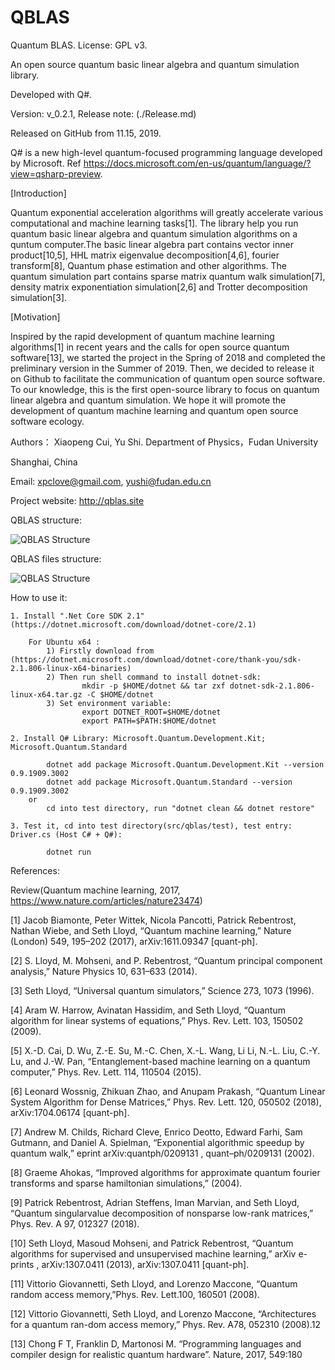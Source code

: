 # QBLAS
Quantum BLAS.   License: GPL v3.

An open source quantum basic linear algebra and quantum simulation library.

Developed with Q#.

Version: v_0.2.1,      Release note: (./Release.md)

Released on GitHub from 11.15, 2019.


Q# is a new high-level quantum-focused programming language developed by Microsoft. Ref https://docs.microsoft.com/en-us/quantum/language/?view=qsharp-preview.

[Introduction]

Quantum exponential acceleration algorithms will greatly accelerate various computational and machine learning tasks[1].
The library help you run quantum basic linear algebra and quantum simulation algorithms on a quntum computer.The basic linear algebra part contains vector inner product[10,5], HHL matrix eigenvalue decomposition[4,6], fourier transform[8], Quantum phase estimation and other algorithms.
The quantum simulation part contains sparse matrix quantum walk simulation[7], density matrix exponentiation simulation[2,6] and Trotter decomposition simulation[3].

[Motivation]

Inspired by the rapid development of quantum machine learning algorithms[1] in recent years and the calls for open source quantum software[13], we started the project in the Spring of 2018 and completed the preliminary version in the Summer of 2019.
Then, we decided to release it on Github to facilitate the communication of quantum open source software.
To our knowledge, this is the first open-source library to focus on quantum linear algebra and quantum simulation.
We hope it will promote the development of quantum machine learning and quantum open source software ecology.

Authors：
Xiaopeng Cui, Yu Shi. Department of Physics，Fudan University

Shanghai, China

Email: xpclove@gmail.com, yushi@fudan.edu.cn

Project website: http://qblas.site

QBLAS structure:

![QBLAS Structure](https://github.com/xpclove/qblas/blob/master/doc/fig/qblas_structure.jpg)

QBLAS files structure:

![QBLAS Structure](https://github.com/xpclove/qblas/blob/master/doc/fig/qblas_file_structure.jpg)

How to use it:

    1. Install ".Net Core SDK 2.1" (https://dotnet.microsoft.com/download/dotnet-core/2.1)

        For Ubuntu x64 : 
            1) Firstly download from (https://dotnet.microsoft.com/download/dotnet-core/thank-you/sdk-2.1.806-linux-x64-binaries)
            2) Then run shell command to install dotnet-sdk:
                    mkdir -p $HOME/dotnet && tar zxf dotnet-sdk-2.1.806-linux-x64.tar.gz -C $HOME/dotnet
            3) Set environment variable: 
                    export DOTNET_ROOT=$HOME/dotnet
                    export PATH=$PATH:$HOME/dotnet

    2. Install Q# Library: Microsoft.Quantum.Development.Kit; Microsoft.Quantum.Standard

			dotnet add package Microsoft.Quantum.Development.Kit --version 0.9.1909.3002
			dotnet add package Microsoft.Quantum.Standard --version 0.9.1909.3002
		or
			cd into test directory, run "dotnet clean && dotnet restore"

    3. Test it, cd into test directory(src/qblas/test), test entry: Driver.cs (Host C# + Q#):

            dotnet run 


References:

Review(Quantum machine learning, 2017, https://www.nature.com/articles/nature23474)

[1]	Jacob Biamonte, Peter Wittek, Nicola Pancotti, Patrick Rebentrost, Nathan Wiebe, and Seth Lloyd, “Quantum machine learning,” Nature (London) 549, 195–202 (2017), arXiv:1611.09347 [quant-ph].

[2]	S. Lloyd, M. Mohseni, and P. Rebentrost, “Quantum principal component analysis,” Nature
Physics 10, 631–633 (2014).

[3]	Seth Lloyd, “Universal quantum simulators,” Science 273, 1073 (1996).

[4]	Aram W. Harrow, Avinatan Hassidim, and Seth Lloyd, “Quantum algorithm for linear systems of equations,” Phys. Rev. Lett. 103, 150502 (2009).

[5]	X.-D. Cai, D. Wu, Z.-E. Su, M.-C. Chen, X.-L. Wang, Li Li, N.-L. Liu, C.-Y. Lu, and J.-W.
Pan, “Entanglement-based machine learning on a quantum computer,” Phys. Rev. Lett. 114,
110504 (2015).

[6]	Leonard Wossnig, Zhikuan Zhao, and Anupam Prakash, “Quantum Linear System Algorithm for Dense Matrices,” Phys. Rev. Lett. 120, 050502 (2018), arXiv:1704.06174 [quant-ph].

[7]	Andrew M. Childs, Richard Cleve, Enrico Deotto, Edward Farhi, Sam Gutmann, and Daniel A. Spielman, “Exponential algorithmic speedup by quantum walk,” eprint arXiv:quantph/0209131 , quant–ph/0209131 (2002).

[8]	Graeme Ahokas, “Improved algorithms for approximate quantum fourier transforms and sparse hamiltonian simulations,” (2004).

[9]	Patrick Rebentrost, Adrian Steffens, Iman Marvian, and Seth Lloyd, “Quantum singularvalue decomposition of nonsparse low-rank matrices,” Phys. Rev. A 97, 012327 (2018).

[10]	Seth Lloyd, Masoud Mohseni, and Patrick Rebentrost, “Quantum algorithms for supervised and unsupervised machine learning,” arXiv e-prints , arXiv:1307.0411 (2013), arXiv:1307.0411
[quant-ph].

[11]  Vittorio Giovannetti, Seth Lloyd,  and Lorenzo Maccone, “Quantum random access memory,”Phys. Rev. Lett.100, 160501 (2008).

[12]  Vittorio Giovannetti, Seth Lloyd,   and Lorenzo Maccone, “Architectures for a quantum ran-dom access memory,” Phys. Rev. A78, 052310 (2008).12

[13]  Chong F T, Franklin D, Martonosi M. “Programming languages and compiler design for realistic quantum hardware”. Nature, 2017, 549:180

